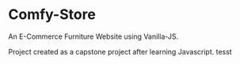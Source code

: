 # Comfy-Store

An E-Commerce Furniture Website using Vanilla-JS.

Project created as a capstone project after learning Javascript.
tesst